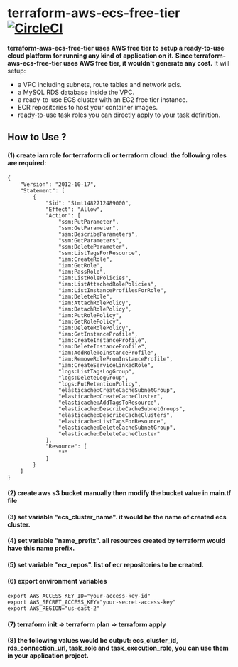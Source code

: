 # terraform-aws-ecs-free-tier [![CircleCI](https://circleci.com/gh/deersheep330/terraform-aws-ecs-free-tier.svg?style=shield)](https://app.circleci.com/pipelines/github/deersheep330/terraform-aws-ecs-free-tier)

__terraform-aws-ecs-free-tier uses AWS free tier to setup a ready-to-use cloud platform for running any kind of application on it.__
__Since terraform-aws-ecs-free-tier uses AWS free tier, it wouldn't generate any cost.__
It will setup:
- a VPC including subnets, route tables and network acls.
- a MySQL RDS database inside the VPC.
- a ready-to-use ECS cluster with an EC2 free tier instance.
- ECR repositories to host your container images.
- ready-to-use task roles you can directly apply to your task definition.

## How to Use ? 
#### (1) create iam role for terraform cli or terraform cloud: the following roles are required:
```
{
    "Version": "2012-10-17",
    "Statement": [
        {
            "Sid": "Stmt1482712489000",
            "Effect": "Allow",
            "Action": [
                "ssm:PutParameter",
                "ssm:GetParameter",
                "ssm:DescribeParameters",
                "ssm:GetParameters",
                "ssm:DeleteParameter",
                "ssm:ListTagsForResource",
                "iam:CreateRole",
                "iam:GetRole",
                "iam:PassRole",
                "iam:ListRolePolicies",
                "iam:ListAttachedRolePolicies",
                "iam:ListInstanceProfilesForRole",
                "iam:DeleteRole",
                "iam:AttachRolePolicy",
                "iam:DetachRolePolicy",
                "iam:PutRolePolicy",
                "iam:GetRolePolicy",
                "iam:DeleteRolePolicy",
                "iam:GetInstanceProfile",
                "iam:CreateInstanceProfile",
                "iam:DeleteInstanceProfile",
                "iam:AddRoleToInstanceProfile",
                "iam:RemoveRoleFromInstanceProfile",
                "iam:CreateServiceLinkedRole",
                "logs:ListTagsLogGroup",
                "logs:DeleteLogGroup",
                "logs:PutRetentionPolicy",
                "elasticache:CreateCacheSubnetGroup",
                "elasticache:CreateCacheCluster",
                "elasticache:AddTagsToResource",
                "elasticache:DescribeCacheSubnetGroups",
                "elasticache:DescribeCacheClusters",
                "elasticache:ListTagsForResource",
                "elasticache:DeleteCacheSubnetGroup",
                "elasticache:DeleteCacheCluster"
            ],
            "Resource": [
                "*"
            ]
        }
    ]
}
```
#### (2) create aws s3 bucket manually then modify the bucket value in main.tf file

#### (3) set variable "ecs_cluster_name". it would be the name of created ecs cluster.

#### (4) set variable "name_prefix". all resources created by terraform would have this name prefix.

#### (5) set variable "ecr_repos". list of ecr repositories to be created.

#### (6) export environment variables
```
export AWS_ACCESS_KEY_ID="your-access-key-id"
export AWS_SECRET_ACCESS_KEY="your-secret-access-key"
export AWS_REGION="us-east-2"
```
#### (7) terraform init => terraform plan => terraform apply

#### (8) the following values would be output: ecs_cluster_id, rds_connection_url, task_role and task_execution_role, you can use them in your application project.